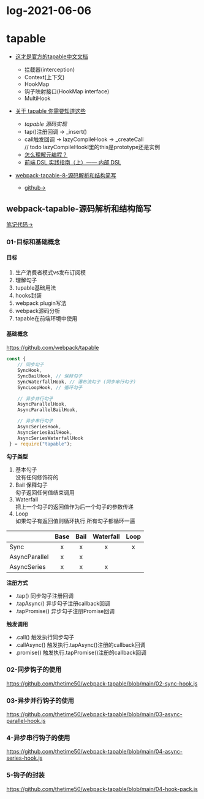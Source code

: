 # log-2021-06-06
# tapable

- [这才是官方的tapable中文文档](https://segmentfault.com/a/1190000017420937)
    - 拦截器(interception)
    - Context(上下文)
    - HookMap
    - 钩子映射接口(HookMap interface)
    - MultiHook
- [关于 tapable 你需要知道这些](https://zhuanlan.zhihu.com/p/79221553)
    - *tapable 源码实现*
    - tap()注册回调 -> _insert()
    - call触发回调 -> lazyCompileHook -> _createCall  
        // todo lazyCompileHookl里的this是prototype还是实例
    - [怎么理解元编程？](https://www.zhihu.com/question/23856985)
    - [前端 DSL 实践指南（上）—— 内部 DSL](https://zhuanlan.zhihu.com/p/107947462)

- [webpack-tapable-8-源码解析和结构简写](https://space.bilibili.com/32277451?spm_id_from=333.788.b_765f7570696e666f.2)
    - [github->](https://github.com/canwhite/QCTapableConstruction)


## webpack-tapable-源码解析和结构简写

[笔记代码->](https://github.com/thetime50/webpack-tapable)

### 01-目标和基础概念

#### 目标
1. 生产消费者模式vs发布订阅模
2. 理解勾子
3. tupable基础用法
4. hooks封装
5. webpack plugin写法
6. webpack源码分析
7. tapable在前端环境中使用

#### 基础概念

https://github.com/webpack/tapable

```js
const {
    // 同步勾子
	SyncHook,
	SyncBailHook, // 保释勾子
	SyncWaterfallHook, // 瀑布流勾子 (同步串行勾子)
	SyncLoopHook, // 循环勾子

    // 异步并行勾子
	AsyncParallelHook,
	AsyncParallelBailHook,

    // 异步串行勾子
	AsyncSeriesHook,
	AsyncSeriesBailHook,
	AsyncSeriesWaterfallHook
 } = require("tapable");
 ```

**勾子类型**
1. 基本勾子  
    没有任何修饰符的
2. Bail 保释勾子  
    勾子返回任何值结束调用
2. Waterfall  
    把上一个勾子的返回值作为后一个勾子的参数传递
3. Loop  
    如果勾子有返回值则循环执行 所有勾子都循环一遍

|  | Base | Bail | Waterfall | Loop |
| :-- | :--: | :--: | :--: | :--: |
| Sync | x | x | x | x |
| AsyncParallel | x | x |  |  |
| AsyncSeries | x | x | x |  |

**注册方式**
- .tap() 同步勾子注册回调
- .tapAsync() 异步勾子注册callback回调
- .tapPromise() 异步勾子注册Promise回调

**触发调用**
- .call() 触发执行同步勾子
- .callAsync() 触发执行.tapAsync()注册的callback回调
- .promise() 触发执行.tapPromise()注册的callback回调

### 02-同步钩子的使用

https://github.com/thetime50/webpack-tapable/blob/main/02-sync-hook.js

### 03-异步并行钩子的使用

https://github.com/thetime50/webpack-tapable/blob/main/03-async-parallel-hook.js


### 4-异步串行钩子的使用

https://github.com/thetime50/webpack-tapable/blob/main/04-async-series-hook.js


### 5-钩子的封装

https://github.com/thetime50/webpack-tapable/blob/main/04-hook-pack.js

